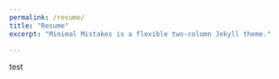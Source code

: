 ```yaml
---
permalink: /resume/
title: "Resume"
excerpt: "Minimal Mistakes is a flexible two-column Jekyll theme."

---
```

test
